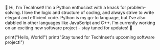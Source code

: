 👋 Hi, I'm TechInset! I'm a Python enthusiast with a knack for problem-solving. I love the logic and structure of coding, and always strive to write elegant and efficient code. Python is my go-to language, but I've also dabbled in other 
languages like JavaScript and C++. I'm currently working on an exciting new software project - stay tuned for updates! 🚀


print("Hello, World!")
print("Stay tuned for TechInset's upcoming software project!")


<!---
techinset/techinset is a ✨ special ✨ repository because its `README.md` (this file) appears on your GitHub profile.
You can click the Preview link to take a look at your changes.
--->
